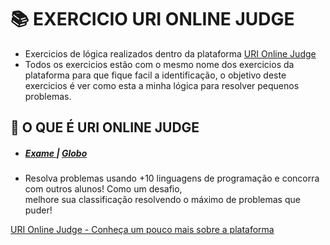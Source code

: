 <h1>📚 EXERCICIO URI ONLINE JUDGE</h1>

<ul>
  <li>Exercicios de lógica realizados dentro da plataforma <a href="https://www.urionlinejudge.com.br/judge/pt">URI Online Judge</a> </li>
  <li>Todos os exercicios estão com o mesmo nome dos exercicios da plataforma para que fique facil a identificação, o objetivo deste <br> exercicios é ver como esta a minha lógica  para resolver pequenos problemas.</li>
</ul>

<h2> 📌 O QUE É URI ONLINE JUDGE </h2>

<ul>
  <li> <h5>
    <a href="https://www.urionlinejudge.com.br/info-exame/"> Exame </a> | <a href="http://g1.globo.com/rs/rio-grande-do-sul/noticia/2013/07/portal-do-rs-ajuda-alunos-    resolver-problemas-de-programacao-de-casa.html"> Globo </a> </h5> </li> 
  <li> Resolva problemas usando +10 linguagens de programação e concorra com outros alunos! Como um desafio, <br> melhore sua classificação resolvendo o máximo de problemas que puder!  </li>
</ul>

<p> <a href="https://www.urionlinejudge.com.br/judge/pt"> URI Online Judge - Conheça um pouco mais sobre a plataforma</a> </p>
